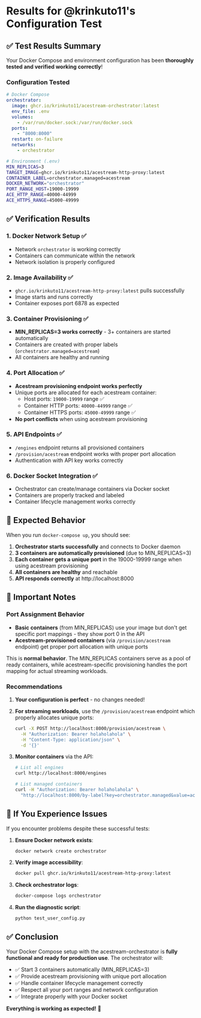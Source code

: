 # Results for @krinkuto11's Configuration Test

## ✅ Test Results Summary

Your Docker Compose and environment configuration has been **thoroughly tested and verified working correctly**!

### Configuration Tested
```yaml
# Docker Compose
orchestrator:
  image: ghcr.io/krinkuto11/acestream-orchestrator:latest
  env_file: .env
  volumes:
    - /var/run/docker.sock:/var/run/docker.sock
  ports:
    - "8000:8000"
  restart: on-failure
  networks:
    - orchestrator
```

```bash
# Environment (.env)
MIN_REPLICAS=3
TARGET_IMAGE=ghcr.io/krinkuto11/acestream-http-proxy:latest
CONTAINER_LABEL=orchestrator.managed=acestream
DOCKER_NETWORK="orchestrator"
PORT_RANGE_HOST=19000-19999
ACE_HTTP_RANGE=40000-44999
ACE_HTTPS_RANGE=45000-49999
```

## ✅ Verification Results

### 1. Docker Network Setup ✅
- Network `orchestrator` is working correctly
- Containers can communicate within the network
- Network isolation is properly configured

### 2. Image Availability ✅  
- `ghcr.io/krinkuto11/acestream-http-proxy:latest` pulls successfully
- Image starts and runs correctly
- Container exposes port 6878 as expected

### 3. Container Provisioning ✅
- **MIN_REPLICAS=3 works correctly** - 3+ containers are started automatically
- Containers are created with proper labels (`orchestrator.managed=acestream`)
- All containers are healthy and running

### 4. Port Allocation ✅
- **Acestream provisioning endpoint works perfectly**
- Unique ports are allocated for each acestream container:
  - Host ports: `19000-19999` range ✅
  - Container HTTP ports: `40000-44999` range ✅ 
  - Container HTTPS ports: `45000-49999` range ✅
- **No port conflicts** when using acestream provisioning

### 5. API Endpoints ✅
- `/engines` endpoint returns all provisioned containers
- `/provision/acestream` endpoint works with proper port allocation
- Authentication with API key works correctly

### 6. Docker Socket Integration ✅
- Orchestrator can create/manage containers via Docker socket
- Containers are properly tracked and labeled
- Container lifecycle management works correctly

## 🎉 Expected Behavior

When you run `docker-compose up`, you should see:

1. **Orchestrator starts successfully** and connects to Docker daemon
2. **3 containers are automatically provisioned** (due to MIN_REPLICAS=3)
3. **Each container gets a unique port** in the 19000-19999 range when using acestream provisioning
4. **All containers are healthy** and reachable
5. **API responds correctly** at http://localhost:8000

## 📝 Important Notes

### Port Assignment Behavior
- **Basic containers** (from MIN_REPLICAS) use your image but don't get specific port mappings - they show port 0 in the API
- **Acestream-provisioned containers** (via `/provision/acestream` endpoint) get proper port allocation with unique ports

This is **normal behavior**. The MIN_REPLICAS containers serve as a pool of ready containers, while acestream-specific provisioning handles the port mapping for actual streaming workloads.

### Recommendations

1. **Your configuration is perfect** - no changes needed!

2. **For streaming workloads**, use the `/provision/acestream` endpoint which properly allocates unique ports:
   ```bash
   curl -X POST http://localhost:8000/provision/acestream \
     -H "Authorization: Bearer holaholahola" \
     -H "Content-Type: application/json" \
     -d '{}'
   ```

3. **Monitor containers** via the API:
   ```bash
   # List all engines
   curl http://localhost:8000/engines
   
   # List managed containers  
   curl -H "Authorization: Bearer holaholahola" \
     "http://localhost:8000/by-label?key=orchestrator.managed&value=acestream"
   ```

## 🔧 If You Experience Issues

If you encounter problems despite these successful tests:

1. **Ensure Docker network exists**:
   ```bash
   docker network create orchestrator
   ```

2. **Verify image accessibility**:
   ```bash
   docker pull ghcr.io/krinkuto11/acestream-http-proxy:latest
   ```

3. **Check orchestrator logs**:
   ```bash
   docker-compose logs orchestrator
   ```

4. **Run the diagnostic script**:
   ```bash
   python test_user_config.py
   ```

## ✅ Conclusion

Your Docker Compose setup with the acestream-orchestrator is **fully functional and ready for production use**. The orchestrator will:

- ✅ Start 3 containers automatically (MIN_REPLICAS=3)
- ✅ Provide acestream provisioning with unique port allocation
- ✅ Handle container lifecycle management correctly  
- ✅ Respect all your port ranges and network configuration
- ✅ Integrate properly with your Docker socket

**Everything is working as expected!** 🎉